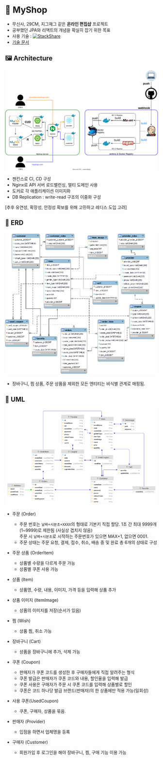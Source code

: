 # 🛒 MyShop
- 무신사, 29CM, 지그재그 같은 **온라인 편집샵** 프로젝트  
- 공부했던 JPA와 리액트의 개념을 확실히 잡기 위한 목표
- 사용 기술 : [![StackShare](http://img.shields.io/badge/tech-stack-0690fa.svg?style=flat)](https://stackshare.io/imtaemin/myshop)
- [기술 문서](https://wise-nigella-dd7.notion.site/MyShop-161d91043d4646c8840f43bda762cdeb)


## 🖼️ Architecture
![myshop-architecture](myshop-architecture.svg)
- 젠킨스로 CI, CD 구성
- Nginx로 API 서버 로드밸런싱, 멀티 도메인 사용
- 도커로 각 애플리케이션 이미지화
- DB Replication : write-read 구조의 이중화 구성

[추후 유연성, 확장성, 안정성 확보를 위해 고민하고 레디스 도입 고려]

## 📎 ERD
![ORM-비식별관계](ERD.png)
- 장바구니, 찜 상품, 주문 상품을 제외한 모든 엔티티는 비식별 관계로 매핑됨.

## 📎 UML
![UML](UML.png)
- 주문 (Order)
    - 주문 번호는 `날짜+시분초+XXXX`의 형태로 기본키 직접 할당. 1초 간 최대 9999개(1~9999)로 제한됨 (사실상 겹치지 않음)   
    주문 시 `날짜+시분초`로 시작하는 주문번호가 있으면 MAX+1, 없으면 0001.
    - 주문 상태는 주문 요청, 결제, 접수, 취소, 배송 중 및 완료 총 6개의  상태로 구성

- 주문 상품 (OrderItem)
    - 상품별 수량을 다르게 주문 가능
    - 상품별 쿠폰 사용 가능

- 상품 (Item)
    - 상품명, 수량, 내용, 이미지, 가격 등을 입력해 상품 추가

- 상품 이미지 (ItemImage)
    - 상품의 이미지를 저장(순서가 있음)

- 찜 (Wish)
    - 상품 찜, 취소 가능

- 장바구니 (Cart)
    - 상품을 장바구니에 추가, 삭제 가능

- 쿠폰 (Coupon)
    - 판매자가 쿠폰 코드를 생성한 후 구매자들에게 직접 알려주는 형식
    - 쿠폰 발급은 판매자가 쿠폰 코드와 내용, 할인율을 입력해 발급
    - 쿠폰 사용은 구매자가 주문 시 쿠폰 코드를 입력해 상품별로 할인
    - 쿠폰은 코드 하나당 발급 브랜드(판매자)의 한 상품에만 적용 가능(일회성)

- 사용 쿠폰(UsedCoupon)
    - 쿠폰, 구매자, 상품을 묶음.

- 판매자 (Provider)
    - 입점을 하면서 업체명을 등록

- 구매자 (Customer)
    - 회원가입 후 로그인을 해야 장바구니, 찜, 구매 기능 이용 가능